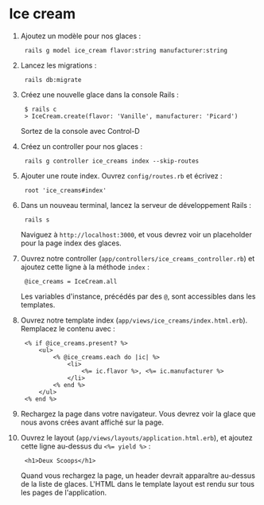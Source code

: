 Ice cream
=========

1. Ajoutez un modèle pour nos glaces :

		rails g model ice_cream flavor:string manufacturer:string

2. Lancez les migrations :

		rails db:migrate

2. Créez une nouvelle glace dans la console Rails :

		$ rails c
		> IceCream.create(flavor: 'Vanille', manufacturer: 'Picard')

	Sortez de la console avec Control-D

3. Créez un controller pour nos glaces :

		rails g controller ice_creams index --skip-routes

4. Ajouter une route index. Ouvrez `config/routes.rb` et écrivez :

		root 'ice_creams#index'

5. Dans un nouveau terminal, lancez la serveur de développement Rails :

		rails s

	Naviguez à `http://localhost:3000`, et vous devrez voir un placeholder pour
	la page index des glaces.

6. Ouvrez notre controller (`app/controllers/ice_creams_controller.rb`) et
   ajoutez cette ligne à la méthode `index` :

		@ice_creams = IceCream.all

	Les variables d'instance, précédés par des `@`, sont accessibles dans les
	templates.

7. Ouvrez notre template index (`app/views/ice_creams/index.html.erb`).
   Remplacez le contenu avec :

		<% if @ice_creams.present? %>
			<ul>
				<% @ice_creams.each do |ic| %>
					<li>
						<%= ic.flavor %>, <%= ic.manufacturer %>
					</li>
				<% end %>
			</ul>
		<% end %>

8. Rechargez la page dans votre navigateur. Vous devrez voir la glace que nous
   avons crées avant affiché sur la page.

9. Ouvrez le layout (`app/views/layouts/application.html.erb`), et ajoutez cette
   ligne au-dessus du `<%= yield %>` :

		<h1>Deux Scoops</h1>

	Quand vous rechargez la page, un header devrait apparaître au-dessus de la
	liste de glaces. L'HTML dans le template layout est rendu sur tous les pages
	de l'application.
